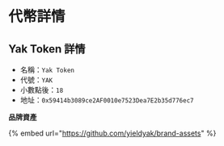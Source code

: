 # 代幣詳情

## Yak Token 詳情

* 名稱：`Yak Token`
* 代號：`YAK`
* 小數點後：`18`
* 地址：`0x59414b3089ce2AF0010e7523Dea7E2b35d776ec7`

**品牌資產**

{% embed url="https://github.com/yieldyak/brand-assets" %}

